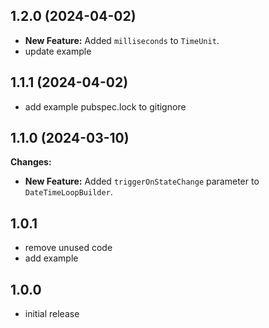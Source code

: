 ## 1.2.0 (2024-04-02)

* **New Feature:** Added `milliseconds` to `TimeUnit`.
* update example

## 1.1.1 (2024-04-02)

* add example pubspec.lock to gitignore

## 1.1.0 (2024-03-10)

**Changes:**

* **New Feature:** Added `triggerOnStateChange` parameter to `DateTimeLoopBuilder`.

## 1.0.1

* remove unused code
* add example

## 1.0.0

* initial release
